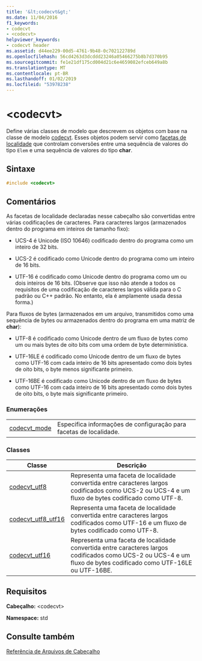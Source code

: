 ```yaml
---
title: '&lt;codecvt&gt;'
ms.date: 11/04/2016
f1_keywords:
- codecvt
- <codecvt>
helpviewer_keywords:
- codecvt header
ms.assetid: d44ee229-00d5-4761-9b48-0c702122789d
ms.openlocfilehash: 56cd4263d3dcddd23246a05466275b8b7d370b95
ms.sourcegitcommit: fe1e21df175cd004d21c6e4659082efceb649a8b
ms.translationtype: MT
ms.contentlocale: pt-BR
ms.lasthandoff: 01/02/2019
ms.locfileid: "53978238"
---
```

# <a name="ltcodecvtgt"></a>&lt;codecvt&gt;

Define várias classes de modelo que descrevem os objetos com base na classe de modelo [codecvt](../standard-library/codecvt-class.md). Esses objetos podem servir como [facetas de localidade](../standard-library/locale-class.md#facet_class) que controlam conversões entre uma sequência de valores do tipo `Elem` e uma sequência de valores do tipo **char**.

## <a name="syntax"></a>Sintaxe

```cpp
#include <codecvt>
```

## <a name="remarks"></a>Comentários

As facetas de localidade declaradas nesse cabeçalho são convertidas entre várias codificações de caracteres. Para caracteres largos (armazenados dentro do programa em inteiros de tamanho fixo):

- UCS-4 é Unicode (ISO 10646) codificado dentro do programa como um inteiro de 32 bits.

- UCS-2 é codificado como Unicode dentro do programa como um inteiro de 16 bits.

- UTF-16 é codificado como Unicode dentro do programa como um ou dois inteiros de 16 bits. (Observe que isso não atende a todos os requisitos de uma codificação de caracteres largos válida para o C padrão ou C++ padrão. No entanto, ela é amplamente usada dessa forma.)

Para fluxos de bytes (armazenados em um arquivo, transmitidos como uma sequência de bytes ou armazenados dentro do programa em uma matriz de **char**):

- UTF-8 é codificado como Unicode dentro de um fluxo de bytes como um ou mais bytes de oito bits com uma ordem de byte determinística.

- UTF-16LE é codificado como Unicode dentro de um fluxo de bytes como UTF-16 com cada inteiro de 16 bits apresentado como dois bytes de oito bits, o byte menos significante primeiro.

- UTF-16BE é codificado como Unicode dentro de um fluxo de bytes como UTF-16 com cada inteiro de 16 bits apresentado como dois bytes de oito bits, o byte mais significante primeiro.

### <a name="enumerations"></a>Enumerações

|||
|-|-|
|[codecvt_mode](../standard-library/codecvt-enums.md#codecvt_mode)|Especifica informações de configuração para facetas de localidade.|

### <a name="classes"></a>Classes

|Classe|Descrição|
|-|-|
|[codecvt_utf8](codecvt-utf8-class.md)|Representa uma faceta de localidade convertida entre caracteres largos codificados como UCS-2 ou UCS-4 e um fluxo de bytes codificado como UTF-8.|
|[codecvt_utf8_utf16](codecvt-utf8-utf16-class.md)|Representa uma faceta de localidade convertida entre caracteres largos codificados como UTF-16 e um fluxo de bytes codificado como UTF-8.|
|[codecvt_utf16](codecvt-utf16-class.md)|Representa uma faceta de localidade convertida entre caracteres largos codificados como UCS-2 ou UCS-4 e um fluxo de bytes codificado como UTF-16LE ou UTF-16BE.|

## <a name="requirements"></a>Requisitos

**Cabeçalho:** \<codecvt>

**Namespace:** std

## <a name="see-also"></a>Consulte também

[Referência de Arquivos de Cabeçalho](../standard-library/cpp-standard-library-header-files.md)<br/>
